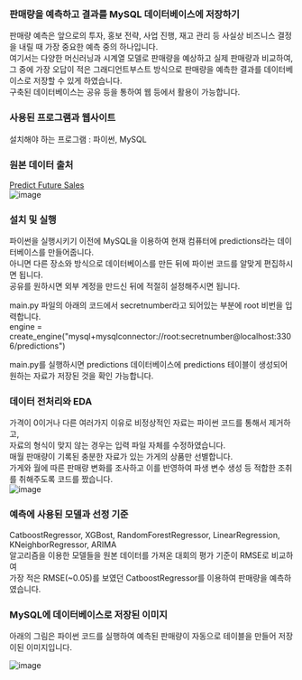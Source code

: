 ### 판매량을 예측하고 결과를 MySQL 데이터베이스에 저장하기  

판매량 예측은 앞으로의 투자, 홍보 전략, 사업 진행, 재고 관리 등 사실상 비즈니스 결정을 내릴 때 가장 중요한 예측 중의 하나입니다.  
여기서는 다양한 머신러닝과 시계열 모델로 판매량을 예상하고 실제 판매량과 비교하여,  
그 중에 가장 오답이 적은 그래디언트부스트 방식으로 판매량을 예측한 결과를 데이터베이스로 저장할 수 있게 하였습니다.  
구축된 데이터베이스는 공유 등을 통하여 웹 등에서 활용이 가능합니다.  

  
### 사용된 프로그램과 웹사이트  
  
설치해야 하는 프로그램 : 파이썬, MySQL  

  
### 원본 데이터 출처  
  
[Predict Future Sales](https://www.kaggle.com/competitions/competitive-data-science-predict-future-sales/data)  
![image](https://github.com/SungUk/futuresales/assets/5809062/7ac7219c-6068-44bd-b61b-0d625f4089e1)  
  
  
### 설치 및 실행  
  
파이썬을 실행시키기 이전에 MySQL을 이용하여 현재 컴퓨터에 predictions라는 데이터베이스를 만들어줍니다.  
아니면 다른 장소와 방식으로 데이터베이스를 만든 뒤에 파이썬 코드를 알맞게 편집하시면 됩니다.  
공유를 원하시면 외부 계정을 만드신 뒤에 적절히 설정해주시면 됩니다.  

main.py 파일의 아래의 코드에서 secretnumber라고 되어있는 부분에 root 비번을 입력합니다.  
engine = create_engine("mysql+mysqlconnector://root:secretnumber@localhost:3306/predictions")  
  
main.py를 실행하시면 predictions 데이터베이스에 predictions 테이블이 생성되어 원하는 자료가 저장된 것을 확인 가능합니다.  
  
  
### 데이터 전처리와 EDA  

가격이 0이거나 다른 여러가지 이유로 비정상적인 자료는 파이썬 코드를 통해서 제거하고,  
자료의 형식이 맞지 않는 경우는 입력 파일 자체를 수정하였습니다.  
매월 판매량이 기록된 충분한 자료가 있는 가게의 상품만 선별합니다.  
가게와 월에 따른 판매량 변화를 조사하고 이를 반영하여 파생 변수 생성 등 적합한 조취를 취해주도록 코드를 짰습니다.  
![image](https://github.com/SungUk/futuresales/assets/5809062/1bb5e0ed-2e8d-4fc0-9ba5-df61daab4b79)

  
### 예측에 사용된 모델과 선정 기준  

CatboostRegressor, XGBost, RandomForestRegressor, LinearRegression, KNeighborRegressor, ARIMA  
알고리즘을 이용한 모델들을 원본 데이터를 가져온 대회의 평가 기준이 RMSE로 비교하여  
가장 적은 RMSE(~0.05)를 보였던 CatboostRegressor를 이용하여 판매량을 예측하였습니다.  

  


### MySQL에 데이터베이스로 저장된 이미지  

아래의 그림은 파이썬 코드를 실행하여 예측된 판매량이 자동으로 테이블을 만들어 저장이된 이미지입니다.  
  
![image](https://github.com/SungUk/futuresales/assets/5809062/0ffc4e52-d682-47ae-9611-39c600c48f5d)


    

  
